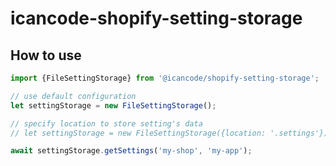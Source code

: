 # icancode-shopify-setting-storage

## How to use

```javascript
import {FileSettingStorage} from '@icancode/shopify-setting-storage';

// use default configuration
let settingStorage = new FileSettingStorage();

// specify location to store setting's data
// let settingStorage = new FileSettingStorage({location: '.settings'});

await settingStorage.getSettings('my-shop', 'my-app');
```